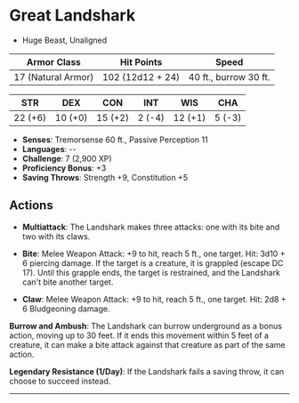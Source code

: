 # Great Landshark

- Huge Beast, Unaligned

| **Armor Class**    | **Hit Points**   | **Speed**             |
| ------------------ | ---------------- | --------------------- |
| 17 (Natural Armor) | 102 (12d12 + 24) | 40 ft., burrow 30 ft. |

| **STR** | **DEX** | **CON** | **INT** | **WIS** | **CHA** |
| ------- | ------- | ------- | ------- | ------- | ------- |
| 22 (+6) | 10 (+0) | 15 (+2) | 2 (-4)  | 12 (+1) | 5 (-3)  |

- **Senses**: Tremorsense 60 ft., Passive Perception 11
- **Languages**: --
- **Challenge**: 7 (2,900 XP)
- **Proficiency Bonus**: +3
- **Saving Throws**: Strength +9, Constitution +5

## Actions

- **Multiattack**: The Landshark makes three attacks: one with its bite and two with its claws.

- **Bite**: Melee Weapon Attack: +9 to hit, reach 5 ft., one target. Hit: 3d10 + 6 piercing damage. If the target is a creature, it is grappled (escape DC 17). Until this grapple ends, the target is restrained, and the Landshark can't bite another target.

- **Claw**: Melee Weapon Attack: +9 to hit, reach 5 ft., one target. Hit: 2d8 + 6 Bludgeoning damage.

**Burrow and Ambush**: The Landshark can burrow underground as a bonus action, moving up to 30 feet. If it ends this movement within 5 feet of a creature, it can make a bite attack against that creature as part of the same action.

**Legendary Resistance (1/Day)**: If the Landshark fails a saving throw, it can choose to succeed instead.

---
